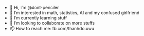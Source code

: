 - 👋 Hi, I’m @dont-penciler
- 👀 I’m interested in math, statistics, AI and my confused girlfriend
- 🌱 I’m currently learning stuff
- 💞️ I’m looking to collaborate on more stuffs
- 📫 How to reach me: fb.com/thanhdo.uwu

<!---
dont-penciler/dont-penciler is a ✨ special ✨ repository because its `README.md` (this file) appears on your GitHub profile.
You can click the Preview link to take a look at your changes.
--->
